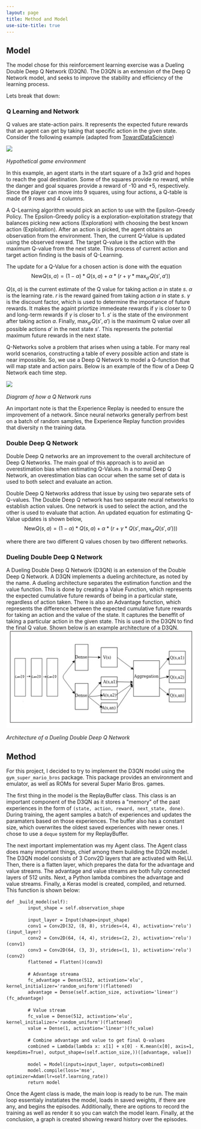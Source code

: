 ```yaml
---
layout: page
title: Method and Model
use-site-title: true
---
```

## Model

The model chose for this reinforcement learning exercise was a Dueling Double Deep Q Network (D3QN). The D3QN is an extension of the Deep Q Network model, and seeks to improve the stability and efficiency of the learning process.

Lets break that down:

### Q Learning and Network

Q values are state-action pairs. It represents the expected future rewards that an agent can get by taking that specific action in the given state. Consider the following example (adapted from <a href="https://towardsdatascience.com/reinforcement-learning-explained-visually-part-4-q-learning-step-by-step-b65efb731d3e">TowardDataScience</a>)

<img src = "https://miro.medium.com/v2/resize:fit:484/format:webp/1*dPUsXxEpd2dmXfZlJSwKDw.png">

*Hypothetical game environment*

In this example, an agent starts in the start square of a 3x3 grid and hopes to reach the goal destination. Some of the squares provide no reward, while the danger and goal squares provide a reward of -10 and +5, respectively. Since the player can move into 9 squares, using four actions, a Q-table is made of 9 rows and 4 columns.

A Q-Learning algorithm would pick an action to use with the Epsilon-Greedy Policy. The Epsilon-Greedy policy is a exploration-exploitation strategy that balances picking new actions (Exploration) with choosing the best known action (Exploitation). After an action is picked, the agent obtains an observation from the environment. Then, the current Q-Value is updated using the observed reward. The target Q-value is the action with the maximum Q-value from the next state. This process of current action and target action finding is the basis of Q-Learning.

The update for a Q-Value for a chosen action is done with the equation
$${\text{New}Q(s,a) = (1-\alpha)* Q(s,a) + \alpha * (r + \gamma * \text{max}_{a'}Q(s',a'))}$$

$Q(s,a)$ is the current estimate of the Q value for taking action $a$ in state $s$. $\alpha$ is the learning rate. $r$ is the reward gained from taking action $a$ in state $s$. $\gamma$ is the discount factor, which is used to determine the importance of future rewards. It makes the againt priortize immedeate rewards if $\gamma$ is closer to 0 and long-term rewards if $\gamma$ is closer to 1. $s'$ is the state of the environment after taking action $a$. Finally, $\text{max}_{a'}Q(s',a')$ is the maximum Q value over all possible actions $a'$ in the next state $s'$. This represents the potential maximum future rewards in the next state.

Q-Networks solve a problem that arises when using a table. For many real world scenarios, constructing a table of every possible action and state is near impossible. So, we use a Deep Q Network to model a Q-function that will map state and action pairs. Below is an example of the flow of a Deep Q Network each time step.

<img src = "https://miro.medium.com/v2/resize:fit:2000/format:webp/1*ibWj_Ym7JWhz551PrHTUkA.png">

*Diagram of how a Q Network runs*

An important note is that the Experience Replay is needed to ensure the improvement of a network. Since neural networks generally perfrom best on a batch of random samples, the Experience Replay function provides that diversity n the training data.

### Double Deep Q Network
Double Deep Q networks are an improvement to the overall architecture of Deep Q Networks. The main goal of this approach is to avoid an overestimation bias when estimating Q-Values. In a normal Deep Q Network, an overestimation bias can occur when the same set of data is used to both select and evaluate an action.

Double Deep Q Networks address that issue by using two separate sets of Q-values. The Double Deep Q network has two separate neural networks to establish action values. One network is used to select the action, and the other is used to evaluate that action. An updated equation for estimating Q-Value updates is shown below,
$${\text{New}Q(s,a) = (1-\alpha)* Q(s,a) + \alpha * (r + \gamma * Q(s', \text{max}_{a'}Q(s',a')))}$$

where there are two different Q values chosen by two different networks.

### Dueling Double Deep Q Network

A Dueling Double Deep Q Network (D3QN) is an extension of the Double Deep Q Network. A D3QN implements a dueling architecture, as noted by the name. A dueling architecture separates the estimation function and the value function. This is done by creating a Value Function, which represents the expected cumulative future rewards of being in a particular state, regardless of action taken. There is also an Advantage function, which represents the difference between the expected cumulative future rewards for taking an action and the value of the state. It captures the beneffit of taking a particular action in the given state. This is used in the D3QN to find the final Q value. Shown below is an example architecture of a D3QN.
<a href = "https://towardsdatascience.com/dueling-double-deep-q-learning-using-tensorflow-2-x-7bbbcec06a2a">![nnimage](/assets/img/nnimage.png)</a>

*Architecture of a Dueling Double Deep Q Network*

## Method

For this project, I decided to try to implement the D3QN model using the `gym_super_mario_bros` package. This package provides an environment and emulator, as well as ROMs for several Super Mario Bros. games. 

The first thing in the model is the ReplayBuffer class. This class is an important component of the D3QN as it stores a "memory" of the past experiences in the form of `(state, action, reward, next_state, done)`. During training, the agent samples a batch of experiences and updates the paramaters based on those experiences. The buffer also has a constant size, which overwrites the oldest saved experiences with newer ones. I chose to use a `deque` system for my ReplayBuffer.

The next important implementation was my Agent class. The Agent class does many important things, chief among them building the D3QN model. The D3QN model consists of 3 Conv2D layers that are activated with ReLU. Then, there is a flatten layer, which prepares the data for the advantage and value streams. The advantage and value streams are both fully connected layers of 512 units. Next, a Python lambda combines the advantage and value streams. Finally, a Keras model is created, compiled, and returned. This function is shown below:

```    
def _build_model(self):
        input_shape = self.observation_shape

        input_layer = Input(shape=input_shape)
        conv1 = Conv2D(32, (8, 8), strides=(4, 4), activation='relu')(input_layer)
        conv2 = Conv2D(64, (4, 4), strides=(2, 2), activation='relu')(conv1)
        conv3 = Conv2D(64, (3, 3), strides=(1, 1), activation='relu')(conv2)
        flattened = Flatten()(conv3)

        # Advantage streama
        fc_advantage = Dense(512, activation='elu', kernel_initializer='random_uniform')(flattened)
        advantage = Dense(self.action_size, activation='linear')(fc_advantage)

        # Value stream
        fc_value = Dense(512, activation='elu', kernel_initializer='random_uniform')(flattened)
        value = Dense(1, activation='linear')(fc_value)

        # Combine advantage and value to get final Q-values
        combined = Lambda(lambda x: x[1] + x[0] - K.mean(x[0], axis=1, keepdims=True), output_shape=(self.action_size,))([advantage, value])

        model = Model(inputs=input_layer, outputs=combined)
        model.compile(loss='mse', optimizer=Adam(lr=self.learning_rate))
        return model
```

Once the Agent class is made, the main loop is ready to be run. The main loop essentialy instatiates the model, loads in saved weights, if there are any, and begins the episodes. Additionally, there are options to record the training as well as render it so you can watch the model learn. Finally, at the conclusion, a graph is created showing reward history over the episodes.